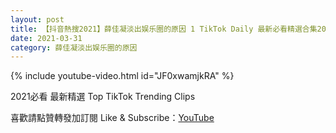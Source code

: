 ```yaml
---
layout: post
title: 【抖音熱搜2021】薛佳凝淡出娱乐圈的原因 1 TikTok Daily 最新必看精選合集2021 03 31
date: 2021-03-31
category: 薛佳凝淡出娱乐圈的原因
---
```


{% include youtube-video.html id="JF0xwamjkRA" %}

2021必看 最新精選 Top TikTok Trending Clips

喜歡請點贊轉發加訂閱 Like & Subscribe：[YouTube](https://www.youtube.com/channel/UCAoR7VcanIPd04uEq_GIylA/videos)

